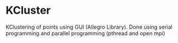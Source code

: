 # KCluster
KClustering of points using GUI (Allegro Library).
Done using serial programming and parallel programming (pthread and open mpi) 
